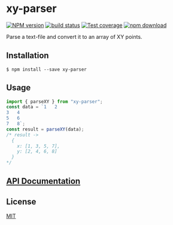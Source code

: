 # xy-parser

[![NPM version][npm-image]][npm-url]
[![build status][travis-image]][travis-url]
[![Test coverage][codecov-image]][codecov-url]
[![npm download][download-image]][download-url]

Parse a text-file and convert it to an array of XY points.

## Installation

`$ npm install --save xy-parser`

## Usage

```js
import { parseXY } from "xy-parser";
const data = `1   2
3   4
5   6
7   8`;
const result = parseXY(data);
/* result ->
  {
    x: [1, 3, 5, 7],
    y: [2, 4, 6, 8]
  }
*/
```

## [API Documentation](https://cheminfo.github.io/xy-parser/)

## License

[MIT](./LICENSE)

[npm-image]: https://img.shields.io/npm/v/xy-parser.svg?style=flat-square
[npm-url]: https://www.npmjs.com/package/xy-parser
[travis-image]: https://img.shields.io/travis/cheminfo/xy-parser/master.svg?style=flat-square
[travis-url]: https://travis-ci.org/cheminfo/xy-parser
[codecov-image]: https://img.shields.io/codecov/c/github/cheminfo/xy-parser.svg?style=flat-square
[codecov-url]: https://codecov.io/gh/cheminfo/xy-parser
[download-image]: https://img.shields.io/npm/dm/xy-parser.svg?style=flat-square
[download-url]: https://www.npmjs.com/package/xy-parser
